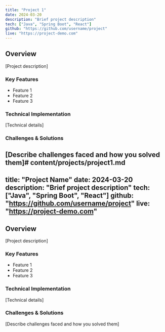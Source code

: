 ```yaml
---
title: "Project 1"
date: 2024-03-20
description: "Brief project description"
tech: ["Java", "Spring Boot", "React"]
github: "https://github.com/username/project"
live: "https://project-demo.com"
---
```


## Overview
[Project description]

### Key Features
- Feature 1
- Feature 2
- Feature 3

### Technical Implementation
[Technical details]

### Challenges & Solutions
[Describe challenges faced and how you solved them]# content/projects/project1.md
---
title: "Project Name"
date: 2024-03-20
description: "Brief project description"
tech: ["Java", "Spring Boot", "React"]
github: "https://github.com/username/project"
live: "https://project-demo.com"
---

## Overview
[Project description]

### Key Features
- Feature 1
- Feature 2
- Feature 3

### Technical Implementation
[Technical details]

### Challenges & Solutions
[Describe challenges faced and how you solved them]